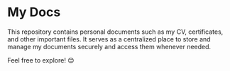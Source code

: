 
# My Docs

This repository contains personal documents such as my CV, certificates, and other important files. It serves as a centralized place to store and manage my documents securely and access them whenever needed.

Feel free to explore! 😊
